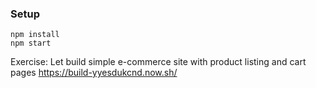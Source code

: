 ### Setup

```
npm install
npm start
```

Exercise: Let build simple e-commerce site with product listing and cart pages
https://build-yyesdukcnd.now.sh/
